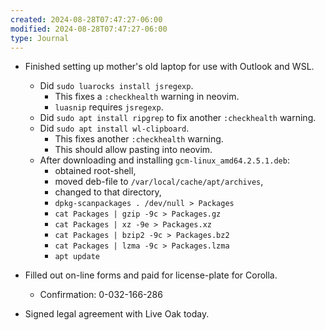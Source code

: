 ```yaml
---
created: 2024-08-28T07:47:27-06:00
modified: 2024-08-28T07:47:27-06:00
type: Journal
---
```


- Finished setting up mother's old laptop
  for use with Outlook and WSL.

  - Did `sudo luarocks install jsregexp`.
    - This fixes a `:checkhealth` warning in
      neovim.
    - `luasnip` requires `jsregexp`.
  - Did `sudo apt install ripgrep` to fix
    another `:checkhealth` warning.
  - Did `sudo apt install wl-clipboard`.
    - This fixes another `:checkhealth`
      warning.
    - This should allow pasting into neovim.
  - After downloading and installing
    `gcm-linux_amd64.2.5.1.deb`:
    - obtained root-shell,
    - moved deb-file to
      `/var/local/cache/apt/archives`,
    - changed to that directory,
    - `dpkg-scanpackages . /dev/null > Packages`
    - `cat Packages | gzip -9c > Packages.gz`
    - `cat Packages | xz -9e > Packages.xz`
    - `cat Packages | bzip2 -9c > Packages.bz2`
    - `cat Packages | lzma -9c > Packages.lzma`
    - `apt update`

- Filled out on-line forms and paid for
  license-plate for Corolla.

  - Confirmation: 0-032-166-286

- Signed legal agreement with Live Oak
  today.

<!-- EOF -->
